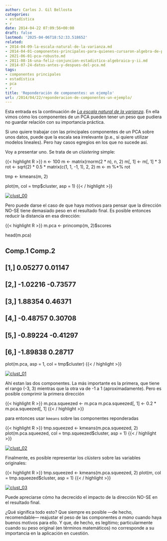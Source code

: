 ```yaml
---
author: Carlos J. Gil Bellosta
categories:
- estadística
- r
date: 2014-04-22 07:09:56+00:00
draft: false
lastmod: '2025-04-06T18:52:33.518652'
related:
- 2014-04-09-la-escala-natural-de-la-varianza.md
- 2014-04-01-componentes-principales-para-quienes-cursaron-algebra-de-primero-con-aprovechamiento.md
- 2021-06-01-pca-robusto.md
- 2011-08-16-una-feliz-conjuncion-estadistico-algebraica-y-ii.md
- 2014-07-24-datos-antes-y-despues-del-pca.md
tags:
- componentes principales
- estadística
- pca
- r
title: 'Reponderación de componentes: un ejemplo'
url: /2014/04/22/reponderacion-de-componentes-un-ejemplo/
---
```


Esta entrada es la continuación de _[La escala natural de la varianza](https://datanalytics.com/2014/04/09/la-escala-natural-de-la-varianza/)_. En ella vimos cómo los componentes de un PCA pueden tener un peso que pudiera no guardar relación con su importancia práctica.

Si uno quiere trabajar con las principales componentes de un PCA sobre unos datos, puede que la escala sea irrelevante (p.e., si quiere utilizar modelos lineales). Pero hay casos egregios en los que no sucede así.

Voy a presentar uno. Se trata de un _clústering_ simple:

{{< highlight R >}}
n <- 100
m <- matrix(rnorm(2 * n), n, 2)
m[, 1] <- m[, 1] * 3
rot <- sqrt(2) * 0.5 * matrix(c(1, 1, -1, 1), 2, 2)
m <- m %*% rot

tmp <- kmeans(m, 2)

plot(m, col = tmp$cluster, asp = 1)
{{< / highlight >}}


[![clust_00](/wp-uploads/2014/04/clust_00.png#center)
](/wp-uploads/2014/04/clust_00.png#center)

Pero puede darse el caso de que haya motivos para pensar que la dirección NO-SE tiene demasiado peso en el resultado final. Es posible entonces reducir la distancia en esa dirección:

{{< highlight R >}}
m.pca <- princomp(m, 2)$scores

head(m.pca)
##        Comp.1   Comp.2
## [1,]  0.05277  0.01147
## [2,] -1.02216 -0.73577
## [3,]  1.88354  0.46371
## [4,] -0.48757  0.30708
## [5,] -0.89224 -0.41297
## [6,] -1.89838  0.28717

plot(m.pca, asp = 1, col = tmp$cluster)
{{< / highlight >}}

[![clust_01](/wp-uploads/2014/04/clust_01.png#center)
](/wp-uploads/2014/04/clust_01.png#center)

Ahí estan las dos componentes. La más importante es la primera, que tiene el rango (-3, 3) mientras que la otra va de -1 a 1 (aproximadamente). Pero es posible comprimir la primera dirección

{{< highlight R >}}
m.pca.squeezed <- m.pca
m.pca.squeezed[, 1] <- 0.2 * m.pca.squeezed[, 1]
{{< / highlight >}}

para entonces usar `kmeans` sobre las componentes reponderadas


{{< highlight R >}}
tmp.squeezed <- kmeans(m.pca.squeezed, 2)
plot(m.pca.squeezed, col = tmp.squeezed$cluster, asp = 1)
{{< / highlight >}}

[![clust_02](/wp-uploads/2014/04/clust_02.png#center)
](/wp-uploads/2014/04/clust_02.png#center)

Finalmente, es posible representar los _clústers_ sobre las variables originales:

{{< highlight R >}}
tmp.squeezed <- kmeans(m.pca.squeezed, 2)
plot(m, col = tmp.squeezed$cluster, asp = 1)
{{< / highlight >}}

[![clust_03](/wp-uploads/2014/04/clust_03.png#center)
](/wp-uploads/2014/04/clust_03.png#center)

Puede apreciarse cómo ha decrecido el impacto de la dirección NO-SE en el resultado final.

¿Qué significa todo esto? Que siempre es posible —de hecho, recomendable— reajustar el peso de las componentes _a mano_ cuando haya buenos motivos para ello. Y que, de hecho, es legítimo; particularmente cuando su peso original (en términos matemáticos) no corresponde a su importancia en la aplicación en cuestión.